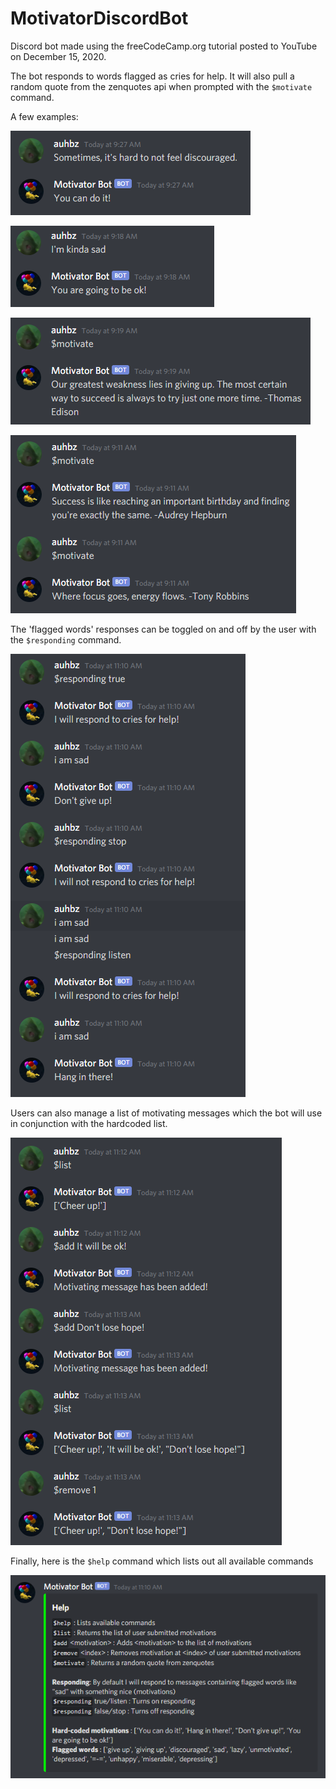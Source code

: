 # MotivatorDiscordBot
Discord bot made using the freeCodeCamp.org tutorial posted to YouTube on December 15, 2020.

The bot responds to words flagged as cries for help.
It will also pull a random quote from the zenquotes api when prompted with the `$motivate` command.

A few examples:

![](images/screenshot1.png)


![](images/screenshot2.png)


![](images/screenshot3.png)


![](images/screenshot4.png)

The 'flagged words' responses can be toggled on and off by the user with the `$responding` command.

![](images/screenshot5.png)

Users can also manage a list of motivating messages which the bot will use in conjunction with the hardcoded list.

![](images/screenshot6.png)

Finally, here is the `$help` command which lists out all available commands

![](images/screenshot7.png)
